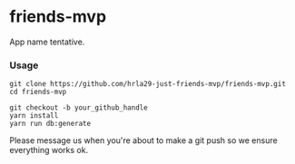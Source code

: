 # friends-mvp

App name tentative.

### Usage

```
git clone https://github.com/hrla29-just-friends-mvp/friends-mvp.git
cd friends-mvp

git checkout -b your_github_handle
yarn install
yarn run db:generate
```

Please message us when you're about to make a git push so we ensure everything works ok.
